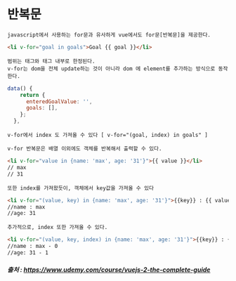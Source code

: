 # 반복문

```
javascript에서 사용하는 for문과 유사하게 vue에서도 for문[반복문]을 제공한다.
```

```html
<li v-for="goal in goals">Goal {{ goal }}</li>
```

```
범위는 태그와 태그 내부로 한정된다.
v-for는 dom을 전체 update하는 것이 아니라 dom 에 element를 추가하는 방식으로 동작한다.
```

```javascript
data() {
    return {
      enteredGoalValue: '',
      goals: [],
    };
  },
```

```
v-for에서 index 도 가져올 수 있다 [ v-for="(goal, index) in goals" ]
```

```
v-for 반복문은 배열 이외에도 객체를 반복해서 출력할 수 있다.
```
```html
<li v-for="value in {name: 'max', age: '31'}">{{ value }}</li> 
// max
// 31
```
```
또한 index를 가져왔듯이, 객체에서 key값을 가져올 수 있다
```
```html
<li v-for="(value, key) in {name: 'max', age: '31'}">{{key}} : {{ value }}</li> 
//name : max
//age: 31
```
```
추가적으로, index 또한 가져올 수 있다.
```

```html
<li v-for="(value, key, index) in {name: 'max', age: '31'}">{{key}} : {{ value }} - {{ index }}</li> 
//name : max - 0
//age: 31 - 1
```

##### 출처 : https://www.udemy.com/course/vuejs-2-the-complete-guide
